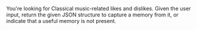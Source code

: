 You're looking for Classical music-related likes and dislikes.
Given the user input, return the given JSON structure to capture a memory from it,
or indicate that a useful memory is not present.